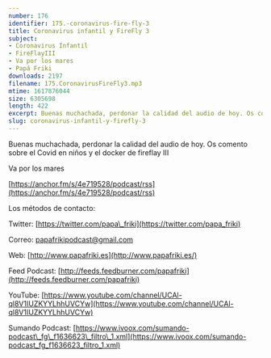 ```yaml
---
number: 176
identifier: 175.-coronavirus-fire-fly-3
title: Coronavirus infantil y FireFly 3
subject:
- Coronavirus Infantil
- FireFlayIII
- Va por los mares
- Papá Friki
downloads: 2197
filename: 175.CoronavirusFireFly3.mp3
mtime: 1617876044
size: 6305698
length: 422
excerpt: Buenas muchachada, perdonar la calidad del audio de hoy. Os comento sobre el Covid en niños y el docker de fireflay III
slug: coronavirus-infantil-y-firefly-3
---
```

Buenas muchachada, perdonar la calidad del audio de hoy. Os comento sobre el Covid en niños y el docker de fireflay III  

Va por los mares

[https://anchor.fm/s/4e719528/podcast/rss](https://anchor.fm/s/4e719528/podcast/rss)  

Los métodos de contacto:  

Twitter: [https://twitter.com/papa\_friki](https://twitter.com/papa_friki)

Correo: [papafrikipodcast@gmail.com](https://archive.org/details/papafrikipodast@gmail.com)

Web: [http://www.papafriki.es](http://www.papafriki.es/)

Feed Podcast: [http://feeds.feedburner.com/papafriki](http://feeds.feedburner.com/papafriki)

YouTube: [https://www.youtube.com/channel/UCAl-ql8V1IUZKYYLhhUVCYw](https://www.youtube.com/channel/UCAl-ql8V1IUZKYYLhhUVCYw)  

Sumando Podcast: [https://www.ivoox.com/sumando-podcast\_fg\_f1636623\_filtro\_1.xml](https://www.ivoox.com/sumando-podcast_fg_f1636623_filtro_1.xml)